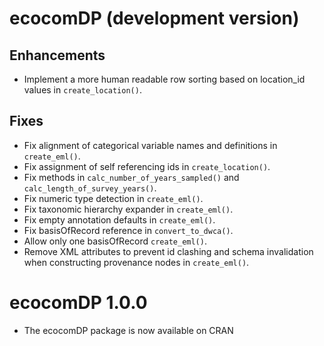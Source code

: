 # ecocomDP (development version)

## Enhancements
* Implement a more human readable row sorting based on location_id values in `create_location()`.

## Fixes
* Fix alignment of categorical variable names and definitions in `create_eml()`.
* Fix assignment of self referencing ids in `create_location()`.
* Fix methods in `calc_number_of_years_sampled()` and `calc_length_of_survey_years()`.
* Fix numeric type detection in `create_eml()`.
* Fix taxonomic hierarchy expander in `create_eml()`.
* Fix empty annotation defaults in `create_eml()`.
* Fix basisOfRecord reference in `convert_to_dwca()`.
* Allow only one basisOfRecord `create_eml()`.
* Remove XML attributes to prevent id clashing and schema invalidation when constructing provenance nodes in `create_eml()`.

# ecocomDP 1.0.0

* The ecocomDP package is now available on CRAN